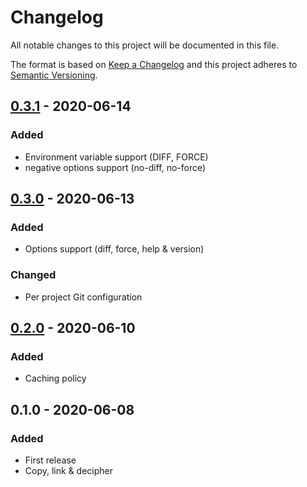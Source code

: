 # Changelog
All notable changes to this project will be documented in this file.

The format is based on [Keep a Changelog](http://keepachangelog.com/en/1.0.0/)
and this project adheres to [Semantic Versioning](http://semver.org/spec/v2.0.0.html).

<!--
## [Unreleased]
### Added
### Changed
### Deprecated
### Removed
### Fixed
### Security
-->

## [0.3.1] - 2020-06-14

### Added

- Environment variable support (DIFF, FORCE)
- negative options support (no-diff, no-force)

## [0.3.0] - 2020-06-13

### Added

- Options support (diff, force, help & version)

### Changed

- Per project Git configuration

## [0.2.0] - 2020-06-10

### Added

- Caching policy

## 0.1.0 - 2020-06-08

### Added

- First release
- Copy, link & decipher

[Unreleased]: https://github.com/akarzim/dotfiles/compare/0.3.1...master
[0.3.1]: https://github.com/akarzim/dotfiles/compare/0.3.0...0.3.1
[0.3.0]: https://github.com/akarzim/dotfiles/compare/0.2.0...0.3.0
[0.2.0]: https://github.com/akarzim/dotfiles/compare/0.1.0...0.2.0
